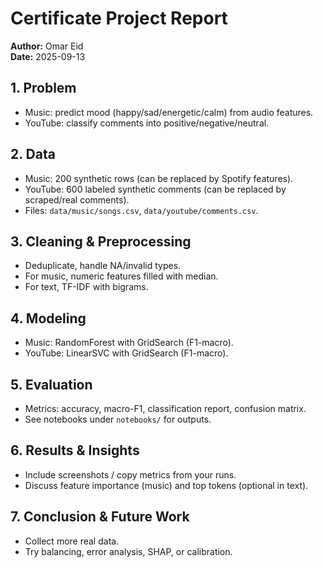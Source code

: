 # Certificate Project Report

**Author:** Omar Eid  
**Date:** 2025-09-13

## 1. Problem
- Music: predict mood (happy/sad/energetic/calm) from audio features.
- YouTube: classify comments into positive/negative/neutral.

## 2. Data
- Music: 200 synthetic rows (can be replaced by Spotify features).
- YouTube: 600 labeled synthetic comments (can be replaced by scraped/real comments).
- Files: `data/music/songs.csv`, `data/youtube/comments.csv`.

## 3. Cleaning & Preprocessing
- Deduplicate, handle NA/invalid types.
- For music, numeric features filled with median.
- For text, TF-IDF with bigrams.

## 4. Modeling
- Music: RandomForest with GridSearch (F1-macro).
- YouTube: LinearSVC with GridSearch (F1-macro).

## 5. Evaluation
- Metrics: accuracy, macro-F1, classification report, confusion matrix.
- See notebooks under `notebooks/` for outputs.

## 6. Results & Insights
- Include screenshots / copy metrics from your runs.
- Discuss feature importance (music) and top tokens (optional in text).

## 7. Conclusion & Future Work
- Collect more real data.
- Try balancing, error analysis, SHAP, or calibration.
